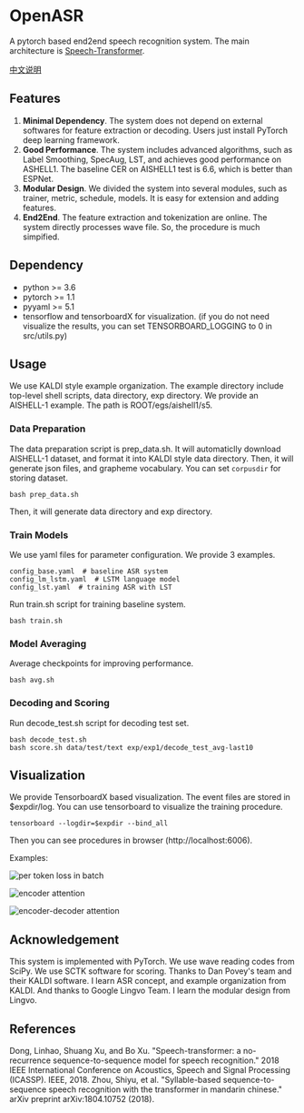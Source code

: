 # OpenASR

A pytorch based end2end speech recognition system. The main architecture is [Speech-Transformer](https://ieeexplore.ieee.org/abstract/document/8462506/).

[中文说明](https://github.com/by2101/OpenASR/blob/master/README_zh.md)

## Features

1. **Minimal Dependency**. The system does not depend on external softwares for feature extraction or decoding. Users just install PyTorch deep learning framework.
2. **Good Performance**. The system includes advanced algorithms, such as Label Smoothing, SpecAug, LST, and achieves good performance on ASHELL1. The baseline CER on AISHELL1 test is 6.6, which is better than ESPNet.
3. **Modular Design**. We divided the system into several modules, such as trainer, metric, schedule, models. It is easy for extension and adding features.
4. **End2End**. The feature extraction and tokenization are online. The system directly processes wave file. So, the procedure is much simpified.

## Dependency
* python >= 3.6
* pytorch >= 1.1
* pyyaml >= 5.1
* tensorflow and tensorboardX for visualization. (if you do not need visualize the results, you can set TENSORBOARD_LOGGING to 0 in src/utils.py)

## Usage
We use KALDI style example organization. The example directory include top-level shell scripts, data directory, exp directory. We provide an AISHELL-1 example. The path is ROOT/egs/aishell1/s5.

### Data Preparation
The data preparation script is prep_data.sh. It will automaticlly download AISHELL-1 dataset, and format it into KALDI style data directory. Then, it will generate json files, and grapheme vocabulary. You can set `corpusdir` for storing dataset.

    bash prep_data.sh

Then, it will generate data directory and exp directory.

### Train Models
We use yaml files for parameter configuration. We provide 3 examples.

    config_base.yaml  # baseline ASR system
    config_lm_lstm.yaml  # LSTM language model
    config_lst.yaml  # training ASR with LST

Run train.sh script for training baseline system.

    bash train.sh
    
### Model Averaging
Average checkpoints for improving performance.

    bash avg.sh
    
### Decoding and Scoring
Run decode_test.sh script for decoding test set.

    bash decode_test.sh
    bash score.sh data/test/text exp/exp1/decode_test_avg-last10

## Visualization
We provide TensorboardX based visualization. The event files are stored in $expdir/log. You can use tensorboard to visualize the training procedure.

    tensorboard --logdir=$expdir --bind_all
    
Then you can see procedures in browser (http://localhost:6006).

Examples:

![per token loss in batch](https://github.com/by2101/OpenASR/raw/master/figs/loss.png)

![encoder attention](https://github.com/by2101/OpenASR/raw/master/figs/enc_att.png)

![encoder-decoder attention](https://github.com/by2101/OpenASR/raw/master/figs/dec_enc_att.png)


## Acknowledgement
This system is implemented with PyTorch. We use wave reading codes from SciPy. We use SCTK software for scoring. Thanks to Dan Povey's team and their KALDI software. I learn ASR concept, and example organization from KALDI. And thanks to Google Lingvo Team. I learn the modular design from Lingvo.


## References
Dong, Linhao, Shuang Xu, and Bo Xu. "Speech-transformer: a no-recurrence sequence-to-sequence model for speech recognition." 2018 IEEE International Conference on Acoustics, Speech and Signal Processing (ICASSP). IEEE, 2018.
Zhou, Shiyu, et al. "Syllable-based sequence-to-sequence speech recognition with the transformer in mandarin chinese." arXiv preprint arXiv:1804.10752 (2018).
